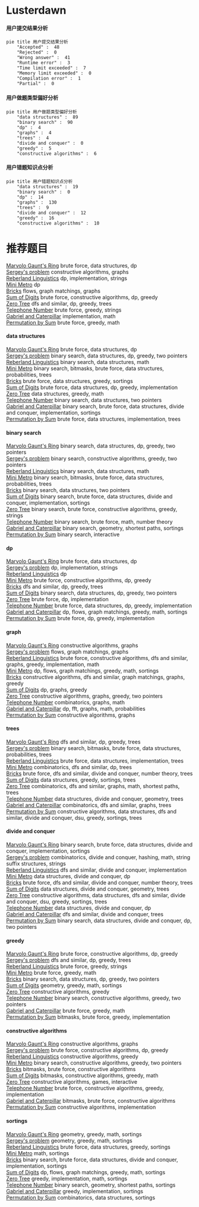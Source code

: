 # Lusterdawn
<!-- tabs:start -->
#### **用户提交结果分析**

```mermaid
pie title 用户提交结果分析
    "Accepted" :  48
    "Rejected" :  0
    "Wrong answer" :  41
    "Runtime error" :  3
    "Time limit exceeded" :  7
    "Memory limit exceeded" :  0
    "Compilation error" :  1
    "Partial" :  0
```
#### **用户做题类型偏好分析**

```mermaid
pie title 用户做题类型偏好分析
    "data structures" :  89
    "binary search" :  90
    "dp" :  4
    "graphs" :  4
    "trees" :  4
    "divide and conquer" :  0
    "greedy" :  5
    "constructive algorithms" :  6
```
#### **用户错题知识点分析**

```mermaid
pie title 用户错题知识点分析
    "data structures" :  19
    "binary search" :  0
    "dp" :  14
    "graphs" :  130
    "trees" :  9
    "divide and conquer" :  12
    "greedy" :  16
    "constructive algorithms" :  10
```
<!-- tabs:end -->
# 推荐题目
[Marvolo Gaunt's Ring](http://codeforces.com/problemset/problem/855/B)		brute force,
                        data structures,
                        dp		  
[Sergey's problem](http://codeforces.com/problemset/problem/1019/C)		constructive algorithms,
                        graphs		  
[Reberland Linguistics](http://codeforces.com/problemset/problem/666/A)		dp,
                        implementation,
                        strings		  
[Mini Metro](http://codeforces.com/problemset/problem/1007/E)		dp		  
[Bricks](http://codeforces.com/problemset/problem/1404/E)		flows,
                        graph matchings,
                        graphs		  
[Sum of Digits](http://codeforces.com/problemset/problem/1373/E)		brute force,
                        constructive algorithms,
                        dp,
                        greedy		  
[Zero Tree](http://codeforces.com/problemset/problem/274/B)		dfs and similar,
                        dp,
                        greedy,
                        trees		  
[Telephone Number](http://codeforces.com/problemset/problem/1167/A)		brute force,
                        greedy,
                        strings		  
[Gabriel and Caterpillar](http://codeforces.com/problemset/problem/652/A)		implementation,
                        math		  
[Permutation by Sum](http://codeforces.com/problemset/problem/1512/E)		brute force,
                        greedy,
                        math		  
<!-- tabs:start -->
#### **data structures**
[Marvolo Gaunt's Ring](http://codeforces.com/problemset/problem/855/B)		brute force,
                        data structures,
                        dp		  
[Sergey's problem](http://codeforces.com/problemset/problem/1492/C)		binary search,
                        data structures,
                        dp,
                        greedy,
                        two pointers		  
[Reberland Linguistics](http://codeforces.com/problemset/problem/1490/G)		binary search,
                        data structures,
                        math		  
[Mini Metro](http://codeforces.com/problemset/problem/1479/D)		binary search,
                        bitmasks,
                        brute force,
                        data structures,
                        probabilities,
                        trees		  
[Bricks](http://codeforces.com/problemset/problem/1497/A)		brute force,
                        data structures,
                        greedy,
                        sortings		  
[Sum of Digits](http://codeforces.com/problemset/problem/1491/C)		brute force,
                        data structures,
                        dp,
                        greedy,
                        implementation		  
[Zero Tree](http://codeforces.com/problemset/problem/1492/B)		data structures,
                        greedy,
                        math		  
[Telephone Number](http://codeforces.com/problemset/problem/1436/E)		binary search,
                        data structures,
                        two pointers		  
[Gabriel and Caterpillar](http://codeforces.com/problemset/problem/1461/D)		binary search,
                        brute force,
                        data structures,
                        divide and conquer,
                        implementation,
                        sortings		  
[Permutation by Sum](http://codeforces.com/problemset/problem/1511/C)		brute force,
                        data structures,
                        implementation,
                        trees		  
#### **binary search**
[Marvolo Gaunt's Ring](http://codeforces.com/problemset/problem/1492/C)		binary search,
                        data structures,
                        dp,
                        greedy,
                        two pointers		  
[Sergey's problem](http://codeforces.com/problemset/problem/1463/D)		binary search,
                        constructive algorithms,
                        greedy,
                        two pointers		  
[Reberland Linguistics](http://codeforces.com/problemset/problem/1490/G)		binary search,
                        data structures,
                        math		  
[Mini Metro](http://codeforces.com/problemset/problem/1479/D)		binary search,
                        bitmasks,
                        brute force,
                        data structures,
                        probabilities,
                        trees		  
[Bricks](http://codeforces.com/problemset/problem/1436/E)		binary search,
                        data structures,
                        two pointers		  
[Sum of Digits](http://codeforces.com/problemset/problem/1461/D)		binary search,
                        brute force,
                        data structures,
                        divide and conquer,
                        implementation,
                        sortings		  
[Zero Tree](http://codeforces.com/problemset/problem/1493/C)		binary search,
                        brute force,
                        constructive algorithms,
                        greedy,
                        strings		  
[Telephone Number](http://codeforces.com/problemset/problem/1487/D)		binary search,
                        brute force,
                        math,
                        number theory		  
[Gabriel and Caterpillar](http://codeforces.com/problemset/problem/1486/B)		binary search,
                        geometry,
                        shortest paths,
                        sortings		  
[Permutation by Sum](http://codeforces.com/problemset/problem/1486/C1)		binary search,
                        interactive		  
#### **dp**
[Marvolo Gaunt's Ring](http://codeforces.com/problemset/problem/855/B)		brute force,
                        data structures,
                        dp		  
[Sergey's problem](http://codeforces.com/problemset/problem/666/A)		dp,
                        implementation,
                        strings		  
[Reberland Linguistics](http://codeforces.com/problemset/problem/1007/E)		dp		  
[Mini Metro](http://codeforces.com/problemset/problem/1373/E)		brute force,
                        constructive algorithms,
                        dp,
                        greedy		  
[Bricks](http://codeforces.com/problemset/problem/274/B)		dfs and similar,
                        dp,
                        greedy,
                        trees		  
[Sum of Digits](http://codeforces.com/problemset/problem/1492/C)		binary search,
                        data structures,
                        dp,
                        greedy,
                        two pointers		  
[Zero Tree](https://codeforces.com/contest/1457/problem/C)		brute force,
                        dp,
                        implementation		  
[Telephone Number](http://codeforces.com/problemset/problem/1491/C)		brute force,
                        data structures,
                        dp,
                        greedy,
                        implementation		  
[Gabriel and Caterpillar](http://codeforces.com/problemset/problem/1437/C)		dp,
                        flows,
                        graph matchings,
                        greedy,
                        math,
                        sortings		  
[Permutation by Sum](http://codeforces.com/problemset/problem/1499/B)		brute force,
                        dp,
                        greedy,
                        implementation		  
#### **graph**
[Marvolo Gaunt's Ring](http://codeforces.com/problemset/problem/1019/C)		constructive algorithms,
                        graphs		  
[Sergey's problem](http://codeforces.com/problemset/problem/1404/E)		flows,
                        graph matchings,
                        graphs		  
[Reberland Linguistics](http://codeforces.com/problemset/problem/1487/C)		brute force,
                        constructive algorithms,
                        dfs and similar,
                        graphs,
                        greedy,
                        implementation,
                        math		  
[Mini Metro](http://codeforces.com/problemset/problem/1437/C)		dp,
                        flows,
                        graph matchings,
                        greedy,
                        math,
                        sortings		  
[Bricks](http://codeforces.com/problemset/problem/1470/D)		constructive algorithms,
                        dfs and similar,
                        graph matchings,
                        graphs,
                        greedy		  
[Sum of Digits](http://codeforces.com/problemset/problem/1476/C)		dp,
                        graphs,
                        greedy		  
[Zero Tree](http://codeforces.com/problemset/problem/1304/D)		constructive algorithms,
                        graphs,
                        greedy,
                        two pointers		  
[Telephone Number](http://codeforces.com/problemset/problem/1475/C)		combinatorics,
                        graphs,
                        math		  
[Gabriel and Caterpillar](http://codeforces.com/problemset/problem/553/E)		dp,
                        fft,
                        graphs,
                        math,
                        probabilities		  
[Permutation by Sum](http://codeforces.com/problemset/problem/1495/C)		constructive algorithms,
                        graphs		  
#### **trees**
[Marvolo Gaunt's Ring](http://codeforces.com/problemset/problem/274/B)		dfs and similar,
                        dp,
                        greedy,
                        trees		  
[Sergey's problem](http://codeforces.com/problemset/problem/1479/D)		binary search,
                        bitmasks,
                        brute force,
                        data structures,
                        probabilities,
                        trees		  
[Reberland Linguistics](http://codeforces.com/problemset/problem/1511/C)		brute force,
                        data structures,
                        implementation,
                        trees		  
[Mini Metro](http://codeforces.com/problemset/problem/1499/F)		combinatorics,
                        dfs and similar,
                        dp,
                        trees		  
[Bricks](http://codeforces.com/problemset/problem/1491/E)		brute force,
                        dfs and similar,
                        divide and conquer,
                        number theory,
                        trees		  
[Sum of Digits](http://codeforces.com/problemset/problem/1466/D)		data structures,
                        greedy,
                        sortings,
                        trees		  
[Zero Tree](http://codeforces.com/problemset/problem/1495/D)		combinatorics,
                        dfs and similar,
                        graphs,
                        math,
                        shortest paths,
                        trees		  
[Telephone Number](http://codeforces.com/problemset/problem/1303/G)		data structures,
                        divide and conquer,
                        geometry,
                        trees		  
[Gabriel and Caterpillar](http://codeforces.com/problemset/problem/1454/E)		combinatorics,
                        dfs and similar,
                        graphs,
                        trees		  
[Permutation by Sum](http://codeforces.com/problemset/problem/1494/D)		constructive algorithms,
                        data structures,
                        dfs and similar,
                        divide and conquer,
                        dsu,
                        greedy,
                        sortings,
                        trees		  
#### **divide and conquer**
[Marvolo Gaunt's Ring](http://codeforces.com/problemset/problem/1461/D)		binary search,
                        brute force,
                        data structures,
                        divide and conquer,
                        implementation,
                        sortings		  
[Sergey's problem](http://codeforces.com/problemset/problem/1466/G)		combinatorics,
                        divide and conquer,
                        hashing,
                        math,
                        string suffix structures,
                        strings		  
[Reberland Linguistics](http://codeforces.com/problemset/problem/1490/D)		dfs and similar,
                        divide and conquer,
                        implementation		  
[Mini Metro](https://codeforces.com/contest/1483/problem/C)		data structures,
                        divide and conquer,
                        dp		  
[Bricks](http://codeforces.com/problemset/problem/1491/E)		brute force,
                        dfs and similar,
                        divide and conquer,
                        number theory,
                        trees		  
[Sum of Digits](http://codeforces.com/problemset/problem/1303/G)		data structures,
                        divide and conquer,
                        geometry,
                        trees		  
[Zero Tree](http://codeforces.com/problemset/problem/1494/D)		constructive algorithms,
                        data structures,
                        dfs and similar,
                        divide and conquer,
                        dsu,
                        greedy,
                        sortings,
                        trees		  
[Telephone Number](http://codeforces.com/problemset/problem/1482/E)		data structures,
                        divide and conquer,
                        dp		  
[Gabriel and Caterpillar](http://codeforces.com/problemset/problem/566/C)		dfs and similar,
                        divide and conquer,
                        trees		  
[Permutation by Sum](http://codeforces.com/problemset/problem/1428/F)		binary search,
                        data structures,
                        divide and conquer,
                        dp,
                        two pointers		  
#### **greedy**
[Marvolo Gaunt's Ring](http://codeforces.com/problemset/problem/1373/E)		brute force,
                        constructive algorithms,
                        dp,
                        greedy		  
[Sergey's problem](http://codeforces.com/problemset/problem/274/B)		dfs and similar,
                        dp,
                        greedy,
                        trees		  
[Reberland Linguistics](http://codeforces.com/problemset/problem/1167/A)		brute force,
                        greedy,
                        strings		  
[Mini Metro](http://codeforces.com/problemset/problem/1512/E)		brute force,
                        greedy,
                        math		  
[Bricks](http://codeforces.com/problemset/problem/1492/C)		binary search,
                        data structures,
                        dp,
                        greedy,
                        two pointers		  
[Sum of Digits](https://codeforces.com/contest/1496/problem/C)		geometry,
                        greedy,
                        math,
                        sortings		  
[Zero Tree](http://codeforces.com/problemset/problem/1493/A)		constructive algorithms,
                        greedy		  
[Telephone Number](http://codeforces.com/problemset/problem/1463/D)		binary search,
                        constructive algorithms,
                        greedy,
                        two pointers		  
[Gabriel and Caterpillar](http://codeforces.com/problemset/problem/1462/C)		brute force,
                        greedy,
                        math		  
[Permutation by Sum](http://codeforces.com/problemset/problem/1494/B)		bitmasks,
                        brute force,
                        greedy,
                        implementation		  
#### **constructive algorithms**
[Marvolo Gaunt's Ring](http://codeforces.com/problemset/problem/1019/C)		constructive algorithms,
                        graphs		  
[Sergey's problem](http://codeforces.com/problemset/problem/1373/E)		brute force,
                        constructive algorithms,
                        dp,
                        greedy		  
[Reberland Linguistics](http://codeforces.com/problemset/problem/1493/A)		constructive algorithms,
                        greedy		  
[Mini Metro](http://codeforces.com/problemset/problem/1463/D)		binary search,
                        constructive algorithms,
                        greedy,
                        two pointers		  
[Bricks](https://codeforces.com/contest/1456/problem/B)		bitmasks,
                        brute force,
                        constructive algorithms		  
[Sum of Digits](http://codeforces.com/problemset/problem/1492/D)		bitmasks,
                        constructive algorithms,
                        greedy,
                        math		  
[Zero Tree](https://codeforces.com/contest/1504/problem/D)		constructive algorithms,
                        games,
                        interactive		  
[Telephone Number](https://codeforces.com/contest/1483/problem/A)		brute force,
                        constructive algorithms,
                        greedy,
                        implementation		  
[Gabriel and Caterpillar](https://codeforces.com/contest/1457/problem/D)		bitmasks,
                        brute force,
                        constructive algorithms		  
[Permutation by Sum](http://codeforces.com/problemset/problem/1513/A)		constructive algorithms,
                        implementation		  
#### **sortings**
[Marvolo Gaunt's Ring](https://codeforces.com/contest/1496/problem/C)		geometry,
                        greedy,
                        math,
                        sortings		  
[Sergey's problem](http://codeforces.com/problemset/problem/1495/A)		geometry,
                        greedy,
                        math,
                        sortings		  
[Reberland Linguistics](http://codeforces.com/problemset/problem/1497/A)		brute force,
                        data structures,
                        greedy,
                        sortings		  
[Mini Metro](http://codeforces.com/problemset/problem/1427/A)		math,
                        sortings		  
[Bricks](http://codeforces.com/problemset/problem/1461/D)		binary search,
                        brute force,
                        data structures,
                        divide and conquer,
                        implementation,
                        sortings		  
[Sum of Digits](http://codeforces.com/problemset/problem/1437/C)		dp,
                        flows,
                        graph matchings,
                        greedy,
                        math,
                        sortings		  
[Zero Tree](http://codeforces.com/problemset/problem/1473/A)		greedy,
                        implementation,
                        math,
                        sortings		  
[Telephone Number](http://codeforces.com/problemset/problem/1486/B)		binary search,
                        geometry,
                        shortest paths,
                        sortings		  
[Gabriel and Caterpillar](http://codeforces.com/problemset/problem/1480/B)		greedy,
                        implementation,
                        sortings		  
[Permutation by Sum](http://codeforces.com/problemset/problem/1420/D)		combinatorics,
                        data structures,
                        sortings		  
<!-- tabs:end -->
